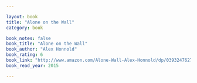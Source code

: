 ```yaml
---

layout: book
title: "Alone on the Wall"
category: book

book_notes: false
book_title: "Alone on the Wall"
book_author: "Alex Honnold"
book_rating: 6
book_link: "http://www.amazon.com/Alone-Wall-Alex-Honnold/dp/0393247627/"
book_read_year: 2015

---
```

